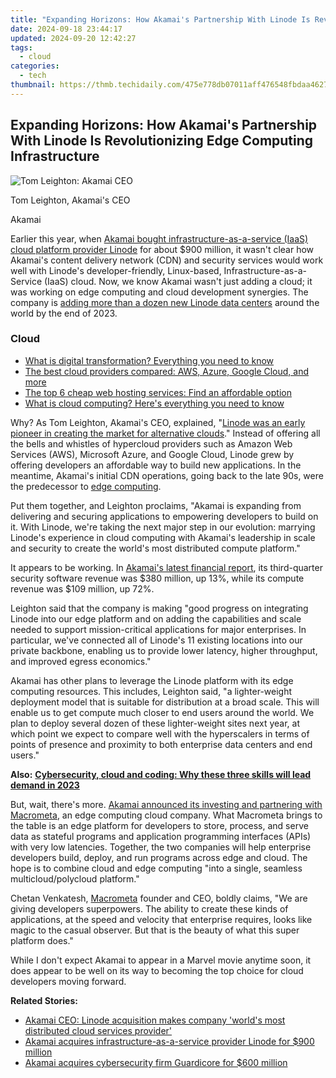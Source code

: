 ```yaml
---
title: "Expanding Horizons: How Akamai's Partnership With Linode Is Revolutionizing Edge Computing Infrastructure"
date: 2024-09-18 23:44:17
updated: 2024-09-20 12:42:27
tags:
  - cloud
categories:
  - tech
thumbnail: https://thmb.techidaily.com/475e778db07011aff476548fbdaa46272592bc242d2a4144096bc7b432d20837.jpg
---
```


## Expanding Horizons: How Akamai's Partnership With Linode Is Revolutionizing Edge Computing Infrastructure

![Tom Leighton: Akamai CEO](https://www.zdnet.com/a/img/resize/cca4e966fa2d2d2f5f570ff9f139df14e6c94351/2022/11/09/746e52aa-cae4-4017-9de4-57fc0d5c6fb7/tom-leighton-akamai-ceo-and-co-founder.jpg?auto=webp&width=1280)

 Tom Leighton, Akamai's CEO

Akamai

Earlier this year, when [Akamai bought infrastructure-as-a-service (IaaS) cloud platform provider Linode](https://www.zdnet.com/article/akamai-acquires-infrastructure-as-a-service-provider-linode-for-900-million/) for about $900 million, it wasn't clear how Akamai's content delivery network (CDN) and security services would work well with Linode's developer-friendly, Linux-based, Infrastructure-as-a-Service (IaaS) cloud. Now, we know Akamai wasn't just adding a cloud; it was working on edge computing and cloud development synergies. The company is [adding more than a dozen new Linode data centers](https://www.akamai.com/blog/cloud/akamai-turns-up-linode-past-11) around the world by the end of 2023.

### Cloud

* [​What is digital transformation? Everything you need to know](https://www.zdnet.com/article/what-is-digital-transformation-everything-you-need-to-know-about-how-technology-is-reshaping/)
* [The best cloud providers compared: AWS, Azure, Google Cloud, and more](https://www.zdnet.com/article/the-top-cloud-providers-of-2021-aws-microsoft-azure-google-cloud-hybrid-saas/)
* [The top 6 cheap web hosting services: Find an affordable option](https://www.zdnet.com/article/best-cheap-web-hosting/)
* [What is cloud computing? Here's everything you need to know](https://www.zdnet.com/article/what-is-cloud-computing-everything-you-need-to-know-about-the-cloud/)

Why? As Tom Leighton, Akamai's CEO, explained, "[Linode was an early pioneer in creating the market for alternative clouds](https://www.akamai.com/blog/news/linode-akamai-transform-how-developers-use-the-cloud)." Instead of offering all the bells and whistles of hypercloud providers such as Amazon Web Services (AWS), Microsoft Azure, and Google Cloud, Linode grew by offering developers an affordable way to build new applications. In the meantime, Akamai's initial CDN operations, going back to the late 90s, were the predecessor to [edge computing](https://www.zdnet.com/article/where-the-edge-is-in-edge-computing-why-it-matters-and-how-we-use-it/).

Put them together, and Leighton proclaims, "Akamai is expanding from delivering and securing applications to empowering developers to build on it. With Linode, we're taking the next major step in our evolution: marrying Linode's experience in cloud computing with Akamai's leadership in scale and security to create the world's most distributed compute platform." 

It appears to be working. In [Akamai's latest financial report](https://seekingalpha.com/article/4555082-akamai-technologies-inc-akam-q3-2022-earnings-call-transcript), its third-quarter security software revenue was $380 million, up 13%, while its compute revenue was $109 million, up 72%. 

Leighton said that the company is making "good progress on integrating Linode into our edge platform and on adding the capabilities and scale needed to support mission-critical applications for major enterprises. In particular, we've connected all of Linode's 11 existing locations into our private backbone, enabling us to provide lower latency, higher throughput, and improved egress economics."

Akamai has other plans to leverage the Linode platform with its edge computing resources. This includes, Leighton said, "a lighter-weight deployment model that is suitable for distribution at a broad scale. This will enable us to get compute much closer to end users around the world. We plan to deploy several dozen of these lighter-weight sites next year, at which point we expect to compare well with the hyperscalers in terms of points of presence and proximity to both enterprise data centers and end users."

**Also:** [**Cybersecurity, cloud and coding: Why these three skills will lead demand in 2023**](https://www.zdnet.com/article/cybersecurity-cloud-and-coding-why-these-three-skills-will-lead-demand-in-2023/)

But, wait, there's more. [Akamai announced its investing and partnering with Macrometa](https://www.prnewswire.com/news-releases/akamai-and-macrometa-partner-to-create-edge-cloud-super-platform-for-enterprise-developers-301671248.html), an edge computing cloud company. What Macrometa brings to the table is an edge platform for developers to store, process, and serve data as stateful programs and application programming interfaces (APIs) with very low latencies. Together, the two companies will help enterprise developers build, deploy, and run programs across edge and cloud. The hope is to combine cloud and edge computing "into a single, seamless multicloud/polycloud platform."

Chetan Venkatesh, [Macrometa](https://www.macrometa.com/) founder and CEO, boldly claims, "We are giving developers superpowers. The ability to create these kinds of applications, at the speed and velocity that enterprise requires, looks like magic to the casual observer. But that is the beauty of what this super platform does."

While I don't expect Akamai to appear in a Marvel movie anytime soon, it does appear to be well on its way to becoming the top choice for cloud developers moving forward.

**Related Stories:**

* [Akamai CEO: Linode acquisition makes company 'world's most distributed cloud services provider'](https://www.zdnet.com/article/akamai-ceo-linode-acquisition-makes-company-worlds-most-distributed-cloud-services-provider/)
* [Akamai acquires infrastructure-as-a-service provider Linode for $900 million](https://www.zdnet.com/article/akamai-acquires-infrastructure-as-a-service-provider-linode-for-900-million/)
* [Akamai acquires cybersecurity firm Guardicore for $600 million](https://www.zdnet.com/article/akamai-acquires-cybersecurity-firm-guardicore/)

<ins class="adsbygoogle"
     style="display:block"
     data-ad-format="autorelaxed"
     data-ad-client="ca-pub-7571918770474297"
     data-ad-slot="1223367746"></ins>



<ins class="adsbygoogle"
     style="display:block"
     data-ad-client="ca-pub-7571918770474297"
     data-ad-slot="8358498916"
     data-ad-format="auto"
     data-full-width-responsive="true"></ins>
